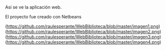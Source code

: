 Así se ve la aplicación web. 

El proyecto fue creado con Netbeans

(https://github.com/raulesperante/WebBiblioteca/blob/master/imagen1.png)
(https://github.com/raulesperante/WebBiblioteca/blob/master/imagen2.png)
(https://github.com/raulesperante/WebBiblioteca/blob/master/imagen3.png)
(https://github.com/raulesperante/WebBiblioteca/blob/master/imagen4.png)